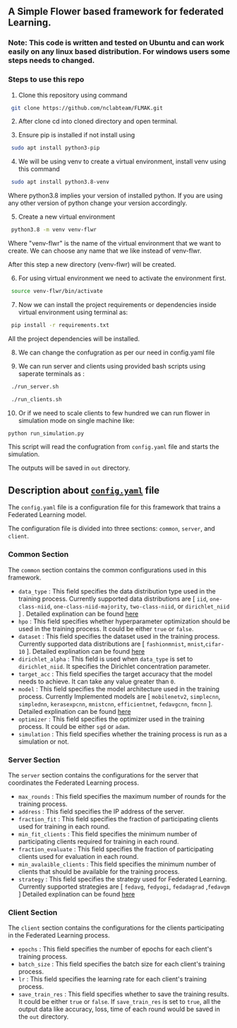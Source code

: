 ## A Simple Flower based framework for federated Learning.

### Note: This code is written and tested on Ubuntu and can work easily on any linux based distribution. For windows users some steps needs to changed.

### Steps to use this repo

1. Clone this repository using command
```bash
 git clone https://github.com/nclabteam/FLMAK.git
```
2. After clone cd into cloned directory and open terminal.

3. Ensure pip is installed if not install using
```bash
 sudo apt install python3-pip
```

4. We will be using venv to create a virtual environment, install venv using this command

```bash
 sudo apt install python3.8-venv
```

Where python3.8 implies your version of installed python. If you are using any other version of python change your version accordingly.

5. Create a new virtual environment
```bash
 python3.8 -m venv venv-flwr
```
Where "venv-flwr" is the name of the virtual environment that we want to create. We can choose any name that we like instead of venv-flwr.


After this step a new directory (venv-flwr) will be created.

6. For using virtual environment we need to activate the environment first.
```bash
 source venv-flwr/bin/activate
```
7. Now we can install the project requirements or dependencies inside virtual environment using terminal as:
```bash
 pip install -r requirements.txt
```
All the project dependencies will be installed.

8. We can change the confugration as per our need in config.yaml file

9. We can run server and clients using provided bash scripts using saperate terminals as :
```bash
 ./run_server.sh
```

```bash
 ./run_clients.sh
```
10. Or if we need to scale clients to few hundred we can run flower in simulation mode on single machine like:
```bash
python run_simulation.py
```
  This script will read the confugration from `config.yaml` file and starts the simulation.

  The outputs will be saved in `out` directory.


## Description about  [`config.yaml`](/config.yaml) file
The `config.yaml` file is a configuration file for this framework that trains a Federated Learning model.

The configuration file is divided into three sections: `common`, `server`, and `client`.

### Common Section
The `common` section contains the common configurations used in this framework. 

- `data_type` : This field specifies the data distribution type used in the training process. Currently supported data distributions are [ `iid`, `one-class-niid`, `one-class-niid-majority`, `two-class-niid`, or `dirichlet_niid` ] . Detailed explination can be found [here](./docs/data_distribution.md)
- `hpo` : This field specifies whether hyperparameter optimization should be used in the training process. It could be either `true` or `false`.
- `dataset` : This field specifies the dataset used in the training process. Currently supported data distributions are [ `fashionmnist`, `mnist`,`cifar-10` ]. Detailed explination can be found [here](./docs/datasets.md)
- `dirichlet_alpha` : This field is used when `data_type` is set to `dirichlet_niid`. It specifies the Dirichlet concentration parameter.
- `target_acc` : This field specifies the target accuracy that the model needs to achieve. It can take any value greater than `0`.
- `model` : This field specifies the model architecture used in the training process. Currently Implemented models are [  `mobilenetv2`, `simplecnn`, `simplednn`, `kerasexpcnn`, `mnistcnn`, `efficientnet`, `fedavgcnn`, `fmcnn` ]. Detailed explination can be found [here](./docs/models.md)
- `optimizer` : This field specifies the optimizer used in the training process. It could be either `sgd` or `adam`.
- `simulation` : This field specifies whether the training process is run as a simulation or not.

### Server Section
The `server` section contains the configurations for the server that coordinates the Federated Learning process.

- `max_rounds` : This field specifies the maximum number of rounds for the training process.
- `address` : This field specifies the IP address of the server.
- `fraction_fit` : This field specifies the fraction of participating clients used for training in each round.
- `min_fit_clients` : This field specifies the minimum number of participating clients required for training in each round.
- `fraction_evaluate` : This field specifies the fraction of participating clients used for evaluation in each round.
- `min_avalaible_clients` : This field specifies the minimum number of clients that should be available for the training process.
- `strategy` : This field specifies the strategy used for Federated Learning. Currently supported strategies are [ `fedavg`, `fedyogi`, `fedadagrad` ,`fedavgm` ] Detailed explination can be found [here](./docs/strategies.md)

### Client Section
The `client` section contains the configurations for the clients participating in the Federated Learning process.

- `epochs` : This field specifies the number of epochs for each client's training process.
- `batch_size` : This field specifies the batch size for each client's training process.
- `lr` : This field specifies the learning rate for each client's training process.
- `save_train_res` : This field specifies whether to save the training results. It could be either `true` or `false`.
If `save_train_res` is set to `true`, all the output data like accuracy, loss, time of each round would be saved in the `out` directory.